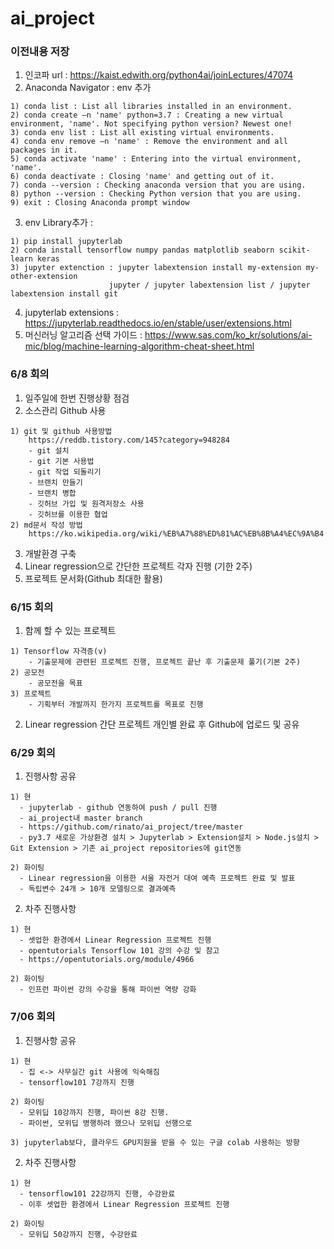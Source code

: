 # ai_project

### 이전내용 저장
  1. 인코파 url : https://kaist.edwith.org/python4ai/joinLectures/47074
  2. Anaconda Navigator : env 추가
  
    1) conda list : List all libraries installed in an environment.
    2) conda create –n 'name' python=3.7 : Creating a new virtual environment, 'name'. Not specifying python version? Newest one!
    3) conda env list : List all existing virtual environments.
    4) conda env remove –n 'name' : Remove the environment and all packages in it.
    5) conda activate 'name' : Entering into the virtual environment, 'name'.
    6) conda deactivate : Closing 'name' and getting out of it.
    7) conda --version : Checking anaconda version that you are using.
    8) python --version : Checking Python version that you are using.
    9) exit : Closing Anaconda prompt window
    
  3. env Library추가 :

    1) pip install jupyterlab
    2) conda install tensorflow numpy pandas matplotlib seaborn scikit-learn keras
    3) jupyter extenction : jupyter labextension install my-extension my-other-extension
                          jupyter / jupyter labextension list / jupyter labextension install git

  4. jupyterlab extensions : https://jupyterlab.readthedocs.io/en/stable/user/extensions.html
  5. 머신러닝 알고리즘 선택 가이드 : https://www.sas.com/ko_kr/solutions/ai-mic/blog/machine-learning-algorithm-cheat-sheet.html

### 6/8 회의
  1. 일주일에 한번 진행상황 점검
  2. 소스관리 Github 사용
  
    1) git 및 github 사용방법
        https://reddb.tistory.com/145?category=948284
        - git 설치
        - git 기본 사용법
        - git 작업 되돌리기
        - 브랜치 만들기
        - 브랜치 병합
        - 깃허브 가입 및 원격저장소 사용
        - 깃허브를 이용한 협업
    2) md문서 작성 방법
        https://ko.wikipedia.org/wiki/%EB%A7%88%ED%81%AC%EB%8B%A4%EC%9A%B4

  3. 개발환경 구축
  4. Linear regression으로 간단한 프로젝트 각자 진행 (기한 2주)
  5. 프로젝트 문서화(Github 최대한 활용)

### 6/15 회의
  1. 함께 할 수 있는 프로젝트
 
    1) Tensorflow 자격증(v)
        - 기출문제에 관련된 프로젝트 진행, 프로젝트 끝난 후 기출문제 풀기(기본 2주)
    2) 공모전
        - 공모전을 목표
    3) 프로젝트
        - 기획부터 개발까지 한가지 프로젝트를 목표로 진행
  2. Linear regression 간단 프로젝트 개인별 완료 후 Github에 업로드 및 공유

### 6/29 회의
  1. 진행사항 공유
 
    1) 현
      - jupyterlab - github 연동하여 push / pull 진행
      - ai_project내 master branch
      - https://github.com/rinato/ai_project/tree/master
      - py3.7 새로운 가상환경 설치 > Jupyterlab > Extension설치 > Node.js설치 > Git Extension > 기존 ai_project repositories에 git연동
      
    2) 화이팅
      - Linear regression을 이용한 서울 자전거 대여 예측 프로젝트 완료 및 발표
      - 독립변수 24개 > 10개 모델링으로 결과예측
      
  2. 차주 진행사항
  
    1) 현
      - 셋업한 환경에서 Linear Regression 프로젝트 진행
      - opentutorials Tensorflow 101 강의 수강 및 참고
      - https://opentutorials.org/module/4966
    
    2) 화이팅
      - 인프런 파이썬 강의 수강을 통해 파이썬 역량 강화

### 7/06 회의
  1. 진행사항 공유

    1) 현
      - 집 <-> 사무실간 git 사용에 익숙해짐
      - tensorflow101 7강까지 진행
    
    2) 화이팅
      - 모위딥 10강까지 진행, 파이썬 8강 진행.
      - 파이썬, 모위딥 병행하려 했으나 모위딥 선행으로
    
    3) jupyterlab보다, 클라우드 GPU지원을 받을 수 있는 구글 colab 사용하는 방향
    
  2. 차주 진행사항
    
    1) 현
      - tensorflow101 22강까지 진행, 수강완료
      - 이후 셋업한 환경에서 Linear Regression 프로젝트 진행
    
    2) 화이팅
      - 모위딥 50강까지 진행, 수강완료

